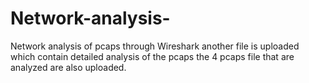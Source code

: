 # Network-analysis-
Network analysis of pcaps through Wireshark
another file is uploaded which contain detailed analysis of the pcaps
the 4 pcaps file that are analyzed are also uploaded.
